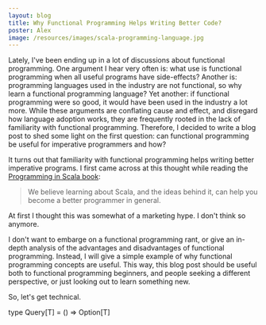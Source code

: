 ```yaml
---
layout: blog
title: Why Functional Programming Helps Writing Better Code?
poster: Alex
image: /resources/images/scala-programming-language.jpg
---
```



Lately, I've been ending up in a lot of discussions about functional programming.
One argument I hear very often is: what use is functional programming when all useful programs have side-effects?
Another is: programming languages used in the industry are not functional, so why learn a functional programming language?
Yet another: if functional programming were so good, it would have been used in the industry a lot more.
While these arguments are conflating cause and effect, and disregard how language adoption works,
they are frequently rooted in the lack of familiarity with functional programming.
Therefore, I decided to write a blog post to shed some light on the first question:
can functional programming be useful for imperative programmers and how?

It turns out that familiarity with functional programming helps writing better imperative programs.
I first came across at this thought while reading the [Programming in Scala book](www.artima.com/shop/programming_in_scala_2ed):

>  We believe learning about Scala, and the ideas behind it, can help you become a better programmer in general.

At first I thought this was somewhat of a marketing hype.
I don't think so anymore.

I don't want to embarge on a functional programming rant,
or give an in-depth analysis of the advantages and disadvantages of functional programming.
Instead, I will give a simple example of why functional programming concepts are useful.
This way, this blog post should be useful both to functional programming beginners,
and people seeking a different perspective, or just looking out to learn something new.

So, let's get technical.

type Query[T] = () => Option[T]
